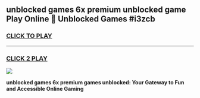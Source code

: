 
## unblocked games 6x premium unblocked game Play Online 👋 Unblocked Games #i3zcb
<h3>
<a href="https://premium.freeplayer.one?title=unblocked_games_6x_premium&ref=21F">CLICK TO PLAY</a></h3>
<hr>

<h3>
<a href="https://premium.freeplayer.one?title=unblocked_games_6x_premium&ref=21F">CLICK 2 PLAY</a>
  
</h3>

<a href="https://premium.freeplayer.one?title=unblocked_games_6x_premium&ref=21F/"><img src="https://clearcache.store/games.png"></a>


**unblocked games 6x premium games unblocked: Your Gateway to Fun and Accessible Online Gaming**
